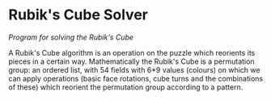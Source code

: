 # Rubik's Cube Solver
*Program for solving the Rubik's Cube*

A Rubik's Cube algorithm is an operation on the puzzle which reorients its pieces in a certain way. Mathematically the Rubik's Cube is a permutation group: an ordered list, with 54 fields with 6*9 values (colours) on which we can apply operations (basic face rotations, cube turns and the combinations of these) which reorient the permutation group according to a pattern.
